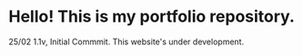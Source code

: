 # Hello! This is my portfolio repository.

25/02
1.1v, Initial Commmit. This website's under development.

